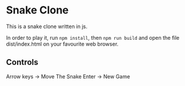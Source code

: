 # Snake Clone
This is a snake clone written in js.

In order to play it, run `npm install`, then `npm run build` and open the file dist/index.html on your favourite web browser.

## Controls
Arrow keys -> Move The Snake 
Enter -> New Game
